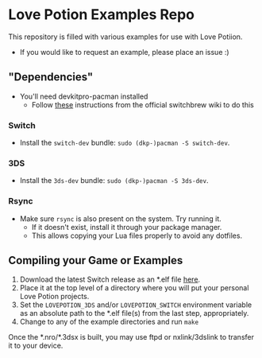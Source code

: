 # Love Potion Examples Repo

This repository is filled with various examples for use with Love Potiion.
- If you would like to request an example, please place an issue :)


## "Dependencies"
- You'll need devkitpro-pacman installed
    - Follow [these](http://switchbrew.org/index.php?title=Setting_up_Development_Environment) instructions from the official switchbrew wiki to do this

### Switch
- Install the `switch-dev` bundle: `sudo (dkp-)pacman -S switch-dev`.

### 3DS
- Install the `3ds-dev` bundle: `sudo (dkp-)pacman -S 3ds-dev`.

### Rsync
- Make sure `rsync` is also present on the system. Try running it.
    - If it doesn't exist, install it through your package manager.
    - This allows copying your Lua files properly to avoid any dotfiles.

## Compiling your Game or Examples

1. Download the latest Switch release as an *.elf file [here](https://github.com/TurtleP/LovePotion/releases).
2. Place it at the top level of a directory where you will put your personal Love Potion projects.
3. Set the `LOVEPOTION_3DS` and/or `LOVEPOTION_SWITCH` environment variable as an absolute path to the *.elf file(s) from the last step, appropriately.
4. Change to any of the example directories and run `make`

Once the \*.nro/\*.3dsx is built, you may use ftpd or nxlink/3dslink to transfer it to your device.